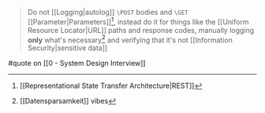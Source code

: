 > Do not [[Logging|autolog]] `\POST` bodies and `\GET` [[Parameter|Parameters]][^1], instead do it for things like the [[Uniform Resource Locator|URL]] paths and response codes, manually logging **only** what's necessary[^2] and verifying that it's not [[Information Security|sensitive data]] 

#quote on [[0 - System Design Interview]]

[^1]: [[Representational State Transfer Architecture|REST]]
[^2]: [[Datensparsamkeit]] vibes